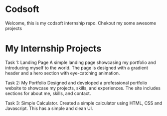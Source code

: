 # Codsoft  
Welcome, this is my codsoft internship repo. Chekout my some awesome projects

# My Internship Projects

Task 1: Landing Page A simple landing page showcasing my portfolio and introducing myself to the world. The page is designed with a gradient header and a hero section with eye-catching animation.

Task 2: My Portfolio Designed and developed a professional portfolio website to showcase my projects, skills, and experiences. The site includes sections for about me,  skills, and contact.

Task 3: Simple Calculator. Created a simple calculator using HTML, CSS and Javascript. This has a simple and clean UI.

